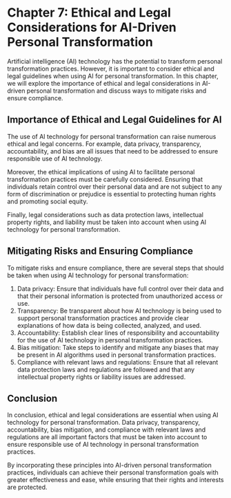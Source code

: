 Chapter 7: Ethical and Legal Considerations for AI-Driven Personal Transformation
=================================================================================

Artificial intelligence (AI) technology has the potential to transform personal transformation practices. However, it is important to consider ethical and legal guidelines when using AI for personal transformation. In this chapter, we will explore the importance of ethical and legal considerations in AI-driven personal transformation and discuss ways to mitigate risks and ensure compliance.

Importance of Ethical and Legal Guidelines for AI
-------------------------------------------------

The use of AI technology for personal transformation can raise numerous ethical and legal concerns. For example, data privacy, transparency, accountability, and bias are all issues that need to be addressed to ensure responsible use of AI technology.

Moreover, the ethical implications of using AI to facilitate personal transformation practices must be carefully considered. Ensuring that individuals retain control over their personal data and are not subject to any form of discrimination or prejudice is essential to protecting human rights and promoting social equity.

Finally, legal considerations such as data protection laws, intellectual property rights, and liability must be taken into account when using AI technology for personal transformation.

Mitigating Risks and Ensuring Compliance
----------------------------------------

To mitigate risks and ensure compliance, there are several steps that should be taken when using AI technology for personal transformation:

1. Data privacy: Ensure that individuals have full control over their data and that their personal information is protected from unauthorized access or use.
2. Transparency: Be transparent about how AI technology is being used to support personal transformation practices and provide clear explanations of how data is being collected, analyzed, and used.
3. Accountability: Establish clear lines of responsibility and accountability for the use of AI technology in personal transformation practices.
4. Bias mitigation: Take steps to identify and mitigate any biases that may be present in AI algorithms used in personal transformation practices.
5. Compliance with relevant laws and regulations: Ensure that all relevant data protection laws and regulations are followed and that any intellectual property rights or liability issues are addressed.

Conclusion
----------

In conclusion, ethical and legal considerations are essential when using AI technology for personal transformation. Data privacy, transparency, accountability, bias mitigation, and compliance with relevant laws and regulations are all important factors that must be taken into account to ensure responsible use of AI technology in personal transformation practices.

By incorporating these principles into AI-driven personal transformation practices, individuals can achieve their personal transformation goals with greater effectiveness and ease, while ensuring that their rights and interests are protected.
